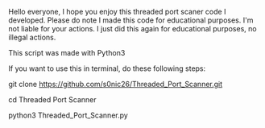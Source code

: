 Hello everyone, I hope you enjoy this threaded port scaner code I developed. 
Please do note I made this code for educational purposes. 
I'm not liable for your actions. 
I just did this again for educational purposes, no illegal actions. 


This script was made with Python3

If you want to use this in terminal, do these following steps:

git clone https://github.com/s0nic26/Threaded_Port_Scanner.git

cd Threaded Port Scanner

python3 Threaded_Port_Scanner.py
